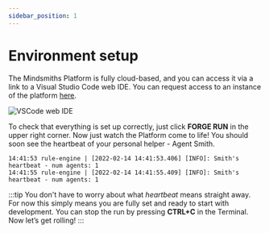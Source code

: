 ```yaml
---
sidebar_position: 1
---
```


# Environment setup

The Mindsmiths Platform is fully cloud-based, and you can access it via a link to a Visual Studio Code web IDE.
You can request access to an instance of the platform [here](mailto:info@mindsmiths.com).

![VSCode web IDE](/img/forge/cloud_ide.png)

To check that everything is set up correctly, just click **FORGE RUN** in the upper right corner.
Now just watch the Platform come to life! You should soon see the heartbeat of your personal helper - Agent Smith.

```console
14:41:53 rule-engine | [2022-02-14 14:41:53.406] [INFO]: Smith's heartbeat - num agents: 1
14:41:55 rule-engine | [2022-02-14 14:41:55.409] [INFO]: Smith's heartbeat - num agents: 1
```


:::tip
You don't have to worry about what _heartbeat_ means straight away. For now this simply means you are fully set and ready to start with development.
You can stop the run by pressing **CTRL+C** in the Terminal. Now let’s get rolling!
:::